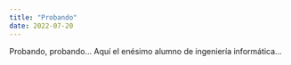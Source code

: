 ```yaml
---
title: "Probando"
date: 2022-07-20
---
```

Probando, probando... Aquí el enésimo alumno de ingeniería informática...
